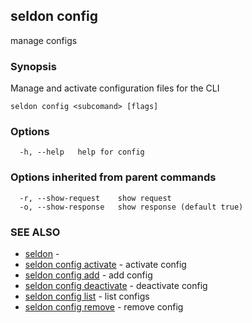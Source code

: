 ## seldon config

manage configs

### Synopsis

Manage and activate configuration files for the CLI

```
seldon config <subcomand> [flags]
```

### Options

```
  -h, --help   help for config
```

### Options inherited from parent commands

```
  -r, --show-request    show request
  -o, --show-response   show response (default true)
```

### SEE ALSO

* [seldon](seldon.md)	 - 
* [seldon config activate](seldon_config_activate.md)	 - activate config
* [seldon config add](seldon_config_add.md)	 - add config
* [seldon config deactivate](seldon_config_deactivate.md)	 - deactivate config
* [seldon config list](seldon_config_list.md)	 - list configs
* [seldon config remove](seldon_config_remove.md)	 - remove config

